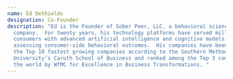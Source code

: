 ```yaml
---
name: Ed DeShields
designation: Co-Founder
description: "Ed is the Founder of Sober Peer, LLC, a behavioral sciences
  company.  For twenty years, his technology platforms have served millions of
  consumers with advanced artificial intelligence and cognitive models for
  assessing consumer-side behavioral outcomes.  His companies have been among
  the Top 10 fastest growing companies according to the Southern Methodist
  University’s Caruth School of Business and ranked among the Top 3 companies in
  the world by WfMC for Excellence in Business Transformations. "
---
```

